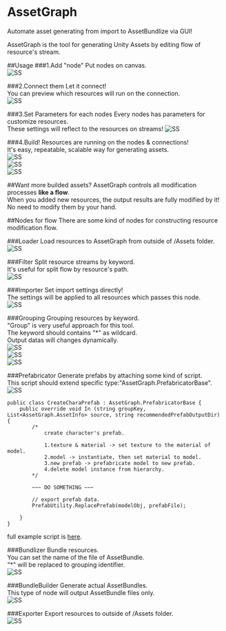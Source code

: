 # AssetGraph

Automate asset generating from import to AssetBundlize via GUI!

AssetGraph is the tool for generating Unity Assets by editing flow of resource's stream.

##Usage
###1.Add "node"
Put nodes on canvas.  
![SS](/Doc/1.png)

###2.Connect them
Let it connect!  
You can preview which resources will run on the connection.  
![SS](/Doc/2.png)

###3.Set Parameters for each nodes
Every nodes has parameters for customize resources.  
These settings will reflect to the resources on streams!
![SS](/Doc/3.png)

###4.Build!
Resources are running on the nodes & connections!  
It's easy, repeatable, scalable way for generating assets.  
![SS](/Doc/4.png)  
![SS](/Doc/5.png)    
![SS](/Doc/6.png)

##Want more builded assets?
AssetGraph controls all modification processes **like a flow**.  
When you added new resources, the output results are fully modified by it!  
No need to modify them by your hand.

##Nodes for flow
There are some kind of nodes for constructing resource modification flow.

###Loader
Load resources to AssetGraph from outside of /Assets folder.  
![SS](/Doc/1.png)

###Filter
Split resource streams by keyword.  
It's useful for split flow by resource's path.  
![SS](/Doc/600.png)  

###Importer
Set import settings directly!  
The settings will be applied to all resources which passes this node.  
![SS](/Doc/500.png)  

###Grouping
Grouping resources by keyword.  
"Group" is very useful approach for this tool.  
The keyword should contains "*" as wildcard.  
Output datas will changes dynamically.  
![SS](/Doc/400-0.png)  
![SS](/Doc/400-1.png)  
![SS](/Doc/400-2.png)  

###Prefabricator
Generate prefabs by attaching some kind of script.  
This script should extend specific type:"AssetGraph.PrefabricatorBase".  
![SS](/Doc/700.png)  



```
public class CreateCharaPrefab : AssetGraph.PrefabricatorBase {
	public override void In (string groupKey, List<AssetGraph.AssetInfo> source, string recommendedPrefabOutputDir) {
		/*
			create character's prefab.

			1.texture & material -> set texture to the material of model.
			2.model -> instantiate, then set material to model.
			3.new prefab -> prefabricate model to new prefab.
			4.delete model instance from hierarchy.
		*/

		~~~ DO SOMETHING ~~~
		
		// export prefab data.
		PrefabUtility.ReplacePrefab(modelObj, prefabFile);
		
	}
}
```

full example script is [here](https://github.com/unity3d-jp/AssetGraph/blob/0.7.2/Assets/AssetGraph/Yours/Editor/CreateCharaPrefab.cs#L8).  


###Bundlizer
Bundle resources.  
You can set the name of the file of AssetBundle.  
"*" will be replaced to grouping identifier.  
![SS](/Doc/800.png)


###BundleBuilder
Generate actual AssetBundles.  
This type of node will output AssetBundle files only.  
![SS](/Doc/100.png)


###Exporter
Export resources to outside of /Assets folder.  
![SS](/Doc/900.png)
